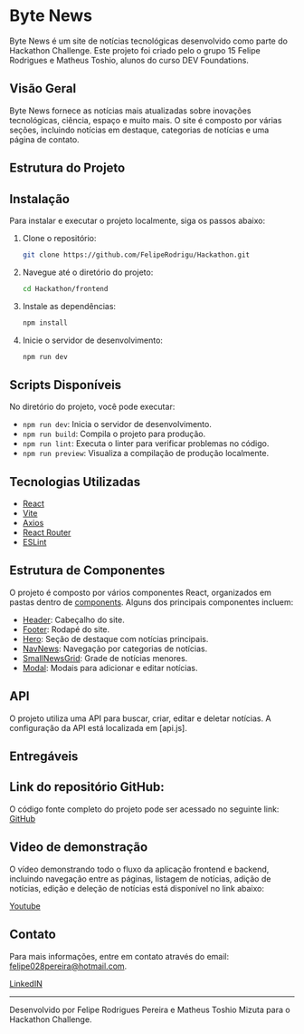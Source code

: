 # Byte News

Byte News é um site de notícias tecnológicas desenvolvido como parte do Hackathon Challenge. Este projeto foi criado pelo o grupo 15 Felipe Rodrigues e Matheus Toshio, alunos do curso DEV Foundations.

## Visão Geral

Byte News fornece as notícias mais atualizadas sobre inovações tecnológicas, ciência, espaço e muito mais. O site é composto por várias seções, incluindo notícias em destaque, categorias de notícias e uma página de contato.

## Estrutura do Projeto

## Instalação

Para instalar e executar o projeto localmente, siga os passos abaixo:

1. Clone o repositório:
    ```sh
    git clone https://github.com/FelipeRodrigu/Hackathon.git
    ```

2. Navegue até o diretório do projeto:
    ```sh
    cd Hackathon/frontend
    ```

3. Instale as dependências:
    ```sh
    npm install
    ```

4. Inicie o servidor de desenvolvimento:
    ```sh
    npm run dev
    ```

## Scripts Disponíveis

No diretório do projeto, você pode executar:

- `npm run dev`: Inicia o servidor de desenvolvimento.
- `npm run build`: Compila o projeto para produção.
- `npm run lint`: Executa o linter para verificar problemas no código.
- `npm run preview`: Visualiza a compilação de produção localmente.

## Tecnologias Utilizadas

- [React](https://reactjs.org/)
- [Vite](https://vitejs.dev/)
- [Axios](https://axios-http.com/)
- [React Router](https://reactrouter.com/)
- [ESLint](https://eslint.org/)

## Estrutura de Componentes

O projeto é composto por vários componentes React, organizados em pastas dentro de [components](http://_vscodecontentref_/16). Alguns dos principais componentes incluem:

- [Header](http://_vscodecontentref_/17): Cabeçalho do site.
- [Footer](http://_vscodecontentref_/18): Rodapé do site.
- [Hero](http://_vscodecontentref_/19): Seção de destaque com notícias principais.
- [NavNews](http://_vscodecontentref_/20): Navegação por categorias de notícias.
- [SmallNewsGrid](http://_vscodecontentref_/21): Grade de notícias menores.
- [Modal](http://_vscodecontentref_/22): Modais para adicionar e editar notícias.

## API

O projeto utiliza uma API para buscar, criar, editar e deletar notícias. A configuração da API está localizada em [api.js].

## Entregáveis

## Link do repositório GitHub:

O código fonte completo do projeto pode ser acessado no seguinte link:
[GitHub](https://github.com/FelipeRodrigu/Hackathon.git)


## Video de demonstração

O vídeo demonstrando todo o fluxo da aplicação frontend e backend, incluindo navegação entre as páginas, listagem de notícias, adição de notícias, edição e deleção de notícias
está disponível no link abaixo:

[Youtube](https://youtu.be/aey8JBfc62U)

## Contato

Para mais informações, entre em contato através do email: [felipe028pereira@hotmail.com](mailto:felipe028pereira@hotmail.com).

[LinkedIN](https://www.linkedin.com/in/felipe-rodrigues-pereira-010200176/)

---

Desenvolvido por Felipe Rodrigues Pereira e 
Matheus Toshio Mizuta para o Hackathon Challenge.
